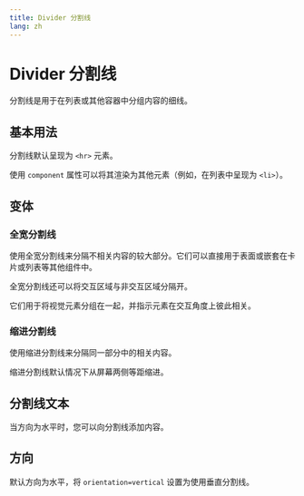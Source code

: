```yaml
---
title: Divider 分割线
lang: zh
---
```


# Divider 分割线

分割线是用于在列表或其他容器中分组内容的细线。

## 基本用法

分割线默认呈现为 `<hr>` 元素。

<demo src="../../../example/divider/basic.vue" preview="[2]" />

使用 `component` 属性可以将其渲染为其他元素（例如，在列表中呈现为 `<li>`）。

<demo src="../../../example/divider/list.vue" preview="[7]" />

## 变体

### 全宽分割线

使用全宽分割线来分隔不相关内容的较大部分。它们可以直接用于表面或嵌套在卡片或列表等其他组件中。

全宽分割线还可以将交互区域与非交互区域分隔开。

它们用于将视觉元素分组在一起，并指示元素在交互角度上彼此相关。

<demo src="../../../example/divider/full-width.vue" preview="[10]" />

### 缩进分割线

使用缩进分割线来分隔同一部分中的相关内容。

缩进分割线默认情况下从屏幕两侧等距缩进。

<demo src="../../../example/divider/inset.vue" preview="[25]" />

## 分割线文本

当方向为水平时，您可以向分割线添加内容。

<demo src="../../../example/divider/text.vue" preview="[8, 14, 20]" />

## 方向

默认方向为水平，将 `orientation=vertical` 设置为使用垂直分割线。

<demo src="../../../example/divider/orientation.vue" preview="[31-47]" />
